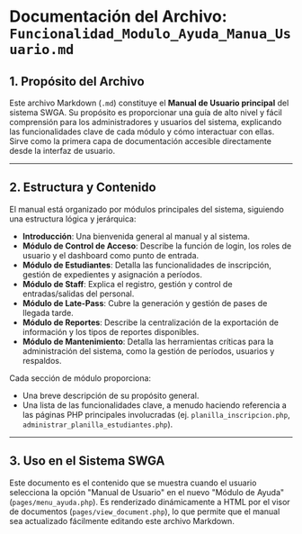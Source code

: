 # Documentación del Archivo: `Funcionalidad_Modulo_Ayuda_Manua_Usuario.md`

## 1. Propósito del Archivo

Este archivo Markdown (`.md`) constituye el **Manual de Usuario principal** del sistema SWGA. Su propósito es proporcionar una guía de alto nivel y fácil comprensión para los administradores y usuarios del sistema, explicando las funcionalidades clave de cada módulo y cómo interactuar con ellas. Sirve como la primera capa de documentación accesible directamente desde la interfaz de usuario.

---

## 2. Estructura y Contenido

El manual está organizado por módulos principales del sistema, siguiendo una estructura lógica y jerárquica:

*   **Introducción**: Una bienvenida general al manual y al sistema.
*   **Módulo de Control de Acceso**: Describe la función de login, los roles de usuario y el dashboard como punto de entrada.
*   **Módulo de Estudiantes**: Detalla las funcionalidades de inscripción, gestión de expedientes y asignación a períodos.
*   **Módulo de Staff**: Explica el registro, gestión y control de entradas/salidas del personal.
*   **Módulo de Late-Pass**: Cubre la generación y gestión de pases de llegada tarde.
*   **Módulo de Reportes**: Describe la centralización de la exportación de información y los tipos de reportes disponibles.
*   **Módulo de Mantenimiento**: Detalla las herramientas críticas para la administración del sistema, como la gestión de períodos, usuarios y respaldos.

Cada sección de módulo proporciona:
*   Una breve descripción de su propósito general.
*   Una lista de las funcionalidades clave, a menudo haciendo referencia a las páginas PHP principales involucradas (ej. `planilla_inscripcion.php`, `administrar_planilla_estudiantes.php`).

---

## 3. Uso en el Sistema SWGA

Este documento es el contenido que se muestra cuando el usuario selecciona la opción "Manual de Usuario" en el nuevo "Módulo de Ayuda" (`pages/menu_ayuda.php`). Es renderizado dinámicamente a HTML por el visor de documentos (`pages/view_document.php`), lo que permite que el manual sea actualizado fácilmente editando este archivo Markdown.
